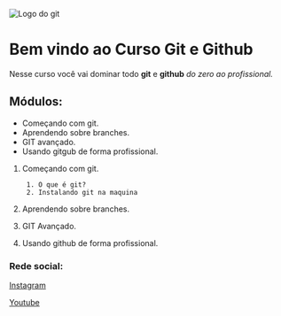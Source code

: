 ![Logo do git](https://th.bing.com/th/id/R.59cebaccbffb7f24c31a9ac7a849f954?rik=HNWv9e17XMO2jg&riu=http%3a%2f%2fwww.kevinsubileau.fr%2fwp-content%2fuploads%2f2014%2f07%2fGit-Logo-e1404328701257-150x150.png&ehk=NiFDeSCy22uim%2f957Urjr1mkgQUV%2bzcNYoPK9bSOS4c%3d&risl=&pid=ImgRaw&r=0)
# Bem vindo ao Curso Git e Github
Nesse curso você vai dominar todo **git** e **github** _do zero ao profissional._

## Módulos:
* Começando com git.
* Aprendendo sobre branches.
* GIT avançado.
* Usando gitgub de forma profissional.

1. Começando com git.

        1. O que é git?
        2. Instalando git na maquina
2. Aprendendo sobre branches.
3. GIT Avançado.
4. Usando github de forma profissional.

### Rede social:
[Instagram](https://instagram.com)

[Youtube](https://youtube.com)